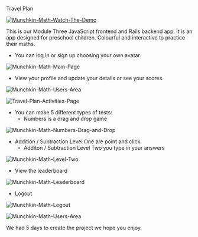 Travel Plan

[![Munchkin-Math-Watch-The-Demo](https://i.imgur.com/dTaOxx4.png)](https://youtu.be/MhRq97A_zk8)

This is our Module Three JavaScript frontend and Rails backend app.
It is an app designed for preschool children. Colourful and interactive to practice their maths.

* You can log in or sign up choosing your own avatar.

![Munchkin-Math-Main-Page](https://i.imgur.com/1Dm4aBv.png)


* View your profile and update your details or see your scores.

![Munchkin-Math-Users-Area](https://i.imgur.com/FYCzfcB.png)

![Travel-Plan-Activities-Page](https://i.imgur.com/1vFI8RX.png)

* You can make 5 different types of tests:
  * Numbers is a drag and drop game

![Munchkin-Math-Numbers-Drag-and-Drop](https://i.imgur.com/Q0i4x5M.png)

* Addition / Subtraction Level One are point and click
  * Additon / Subtraction Level Two you type in your answers 

![Munchkin-Math-Level-Two](https://i.imgur.com/RpUAN2v.png)

* View the leaderboard

![Munchkin-Math-Leaderboard](https://i.imgur.com/DvMoDrC.png)

* Logout

![Munchkin-Math-Logout](https://i.imgur.com/aylI3An.png)

![Munchkin-Math-Users-Area](https://i.imgur.com/FYCzfcB.png)

We had 5 days to create the project we hope you enjoy.

